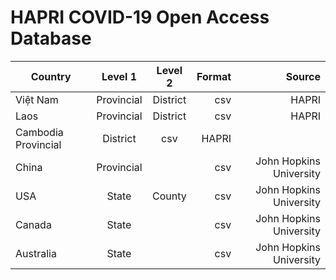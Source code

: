 # HAPRI COVID-19 Open Access Database

| Country  | Level 1 | Level 2 |  Format | Source |
|----------|:-------------:|:-------------:|------:|------:|
| Việt Nam |  Provincial | District | csv | HAPRI|
| Laos |   Provincial | District | csv | HAPRI|
| Cambodia  Provincial | District | csv | HAPRI|
| China |    Provincial |  |   csv |John Hopkins University|
| USA | State | County |    csv |John Hopkins University|
| Canada | State |  |    csv |John Hopkins University|
| Australia | State |  |    csv |John Hopkins University|
